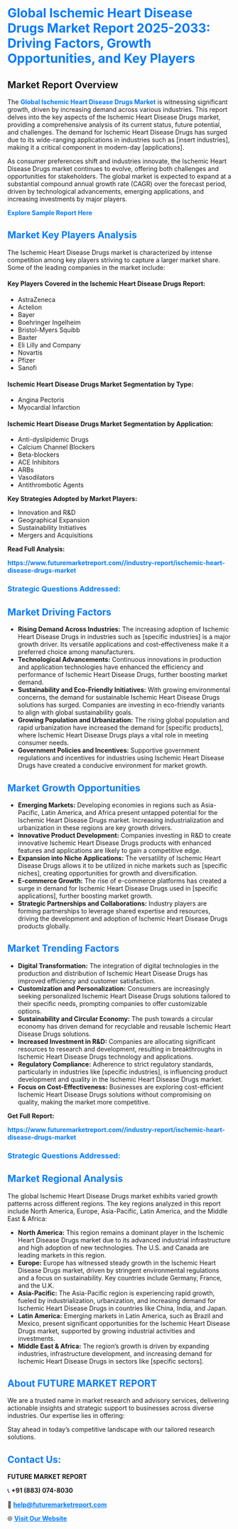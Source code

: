 <h1 style="color: #007BFF;">Global Ischemic Heart Disease Drugs Market Report 2025-2033: Driving Factors, Growth Opportunities, and Key Players</h1>

<section id="overview">
<h2>Market Report Overview</h2>
<p>The <a href="https://www.futuremarketreport.com//industry-report/ischemic-heart-disease-drugs-market" style="color: #007BFF; text-decoration: none;"><strong>Global Ischemic Heart Disease Drugs Market</strong></a> is witnessing significant growth, driven by increasing demand across various industries. This report delves into the key aspects of the Ischemic Heart Disease Drugs market, providing a comprehensive analysis of its current status, future potential, and challenges. The demand for Ischemic Heart Disease Drugs has surged due to its wide-ranging applications in industries such as [insert industries], making it a critical component in modern-day [applications].</p>
<p>As consumer preferences shift and industries innovate, the Ischemic Heart Disease Drugs market continues to evolve, offering both challenges and opportunities for stakeholders. The global market is expected to expand at a substantial compound annual growth rate (CAGR) over the forecast period, driven by technological advancements, emerging applications, and increasing investments by major players.</p>
</section>

<section id="overview">
<p><a href="https://www.futuremarketreport.com//request-sample/reportId=47497" style="color: #007BFF; text-decoration: none;"><strong>Explore Sample Report Here</strong></a></p>
</section>

<section id="key-players">
<h2 style="color: #007BFF;">Market Key Players Analysis</h2>
<p>The Ischemic Heart Disease Drugs market is characterized by intense competition among key players striving to capture a larger market share. Some of the leading companies in the market include:</p>
<h4>Key Players Covered in the Ischemic Heart Disease Drugs Report:</h4>
<ul><li>AstraZeneca</li><li>Actelion</li><li>Bayer</li><li>Boehringer Ingelheim</li><li>Bristol-Myers Squibb</li><li>Baxter</li><li>Eli Lilly and Company</li><li>Novartis</li><li>Pfizer</li><li>Sanofi</li></ul>
<h4>Ischemic Heart Disease Drugs Market Segmentation by Type:</h4>
<ul><li>Angina Pectoris</li><li>Myocardial Infarction</li></ul>

<h4>Ischemic Heart Disease Drugs Market Segmentation by Application:</h4>
<ul><li>Anti-dyslipidemic Drugs</li><li>Calcium Channel Blockers</li><li>Beta-blockers</li><li>ACE Inhibitors</li><li>ARBs</li><li>Vasodilators</li><li>Antithrombotic Agents</li></ul>
<p><strong>Key Strategies Adopted by Market Players:</strong></p>
<ul>
<li>Innovation and R&D</li>
<li>Geographical Expansion</li>
<li>Sustainability Initiatives</li>
<li>Mergers and Acquisitions</li>
</ul>
</section>

<section>
<p><strong>Read Full Analysis: </strong></p><a href="https://www.futuremarketreport.com//industry-report/ischemic-heart-disease-drugs-market" style="color: #007BFF; text-decoration: none;"><strong>https://www.futuremarketreport.com//industry-report/ischemic-heart-disease-drugs-market</strong></a>
<h3 style="color: #007BFF;">Strategic Questions Addressed:</h3>
</section>

<section id="driving-factors">
<h2 style="color: #007BFF;">Market Driving Factors</h2>
<ul>
<li><strong>Rising Demand Across Industries:</strong> The increasing adoption of Ischemic Heart Disease Drugs in industries such as [specific industries] is a major growth driver. Its versatile applications and cost-effectiveness make it a preferred choice among manufacturers.</li>
<li><strong>Technological Advancements:</strong> Continuous innovations in production and application technologies have enhanced the efficiency and performance of Ischemic Heart Disease Drugs, further boosting market demand.</li>
<li><strong>Sustainability and Eco-Friendly Initiatives:</strong> With growing environmental concerns, the demand for sustainable Ischemic Heart Disease Drugs solutions has surged. Companies are investing in eco-friendly variants to align with global sustainability goals.</li>
<li><strong>Growing Population and Urbanization:</strong> The rising global population and rapid urbanization have increased the demand for [specific products], where Ischemic Heart Disease Drugs plays a vital role in meeting consumer needs.</li>
<li><strong>Government Policies and Incentives:</strong> Supportive government regulations and incentives for industries using Ischemic Heart Disease Drugs have created a conducive environment for market growth.</li>
</ul>
</section>

<section id="growth-opportunities">
<h2 style="color: #007BFF;">Market Growth Opportunities</h2>
<ul>
<li><strong>Emerging Markets:</strong> Developing economies in regions such as Asia-Pacific, Latin America, and Africa present untapped potential for the Ischemic Heart Disease Drugs market. Increasing industrialization and urbanization in these regions are key growth drivers.</li>
<li><strong>Innovative Product Development:</strong> Companies investing in R&D to create innovative Ischemic Heart Disease Drugs products with enhanced features and applications are likely to gain a competitive edge.</li>
<li><strong>Expansion into Niche Applications:</strong> The versatility of Ischemic Heart Disease Drugs allows it to be utilized in niche markets such as [specific niches], creating opportunities for growth and diversification.</li>
<li><strong>E-commerce Growth:</strong> The rise of e-commerce platforms has created a surge in demand for Ischemic Heart Disease Drugs used in [specific applications], further boosting market growth.</li>
<li><strong>Strategic Partnerships and Collaborations:</strong> Industry players are forming partnerships to leverage shared expertise and resources, driving the development and adoption of Ischemic Heart Disease Drugs products globally.</li>
</ul>
</section>

<section id="trending-factors">
<h2 style="color: #007BFF;">Market Trending Factors</h2>
<ul>
<li><strong>Digital Transformation:</strong> The integration of digital technologies in the production and distribution of Ischemic Heart Disease Drugs has improved efficiency and customer satisfaction.</li>
<li><strong>Customization and Personalization:</strong> Consumers are increasingly seeking personalized Ischemic Heart Disease Drugs solutions tailored to their specific needs, prompting companies to offer customizable options.</li>
<li><strong>Sustainability and Circular Economy:</strong> The push towards a circular economy has driven demand for recyclable and reusable Ischemic Heart Disease Drugs solutions.</li>
<li><strong>Increased Investment in R&D:</strong> Companies are allocating significant resources to research and development, resulting in breakthroughs in Ischemic Heart Disease Drugs technology and applications.</li>
<li><strong>Regulatory Compliance:</strong> Adherence to strict regulatory standards, particularly in industries like [specific industries], is influencing product development and quality in the Ischemic Heart Disease Drugs market.</li>
<li><strong>Focus on Cost-Effectiveness:</strong> Businesses are exploring cost-efficient Ischemic Heart Disease Drugs solutions without compromising on quality, making the market more competitive.</li>
</ul>
</section>

<section>
<p><strong>Get Full Report: </strong></p><a href="https://www.futuremarketreport.com//industry-report/ischemic-heart-disease-drugs-market" style="color: #007BFF; text-decoration: none;"><strong>https://www.futuremarketreport.com//industry-report/ischemic-heart-disease-drugs-market</strong></a>
<h3 style="color: #007BFF;">Strategic Questions Addressed:</h3>
</section>


<section id="regional-analysis">
<h2 style="color: #007BFF;">Market Regional Analysis</h2>
<p>The global Ischemic Heart Disease Drugs market exhibits varied growth patterns across different regions. The key regions analyzed in this report include North America, Europe, Asia-Pacific, Latin America, and the Middle East & Africa:</p>
<ul>
<li><strong>North America:</strong> This region remains a dominant player in the Ischemic Heart Disease Drugs market due to its advanced industrial infrastructure and high adoption of new technologies. The U.S. and Canada are leading markets in this region.</li>
<li><strong>Europe:</strong> Europe has witnessed steady growth in the Ischemic Heart Disease Drugs market, driven by stringent environmental regulations and a focus on sustainability. Key countries include Germany, France, and the U.K.</li>
<li><strong>Asia-Pacific:</strong> The Asia-Pacific region is experiencing rapid growth, fueled by industrialization, urbanization, and increasing demand for Ischemic Heart Disease Drugs in countries like China, India, and Japan.</li>
<li><strong>Latin America:</strong> Emerging markets in Latin America, such as Brazil and Mexico, present significant opportunities for the Ischemic Heart Disease Drugs market, supported by growing industrial activities and investments.</li>
<li><strong>Middle East & Africa:</strong> The region’s growth is driven by expanding industries, infrastructure development, and increasing demand for Ischemic Heart Disease Drugs in sectors like [specific sectors].</li>
</ul>
</section>

<footer>
<h2 style="color: #007BFF;">About FUTURE MARKET REPORT</h2>
<p>We are a trusted name in market research and advisory services, delivering actionable insights and strategic support to businesses across diverse industries. Our expertise lies in offering:</p>

<p>Stay ahead in today’s competitive landscape with our tailored research solutions.</p>

<h2 style="color: #007BFF;">Contact Us:</h2>
<p><strong>FUTURE MARKET REPORT</strong></p>
<p>📞 <strong>+91 (883) 074-8030</strong></p>
<p>📧 <strong><a href="mailto:help@futuremarketreport.com" style="color: #007BFF;">help@futuremarketreport.com</a></strong></p>
<p>🌐 <strong><a href="https://www.futuremarketreport.com/" style="color: #007BFF;">Visit Our Website</a></strong></p>
</footer>